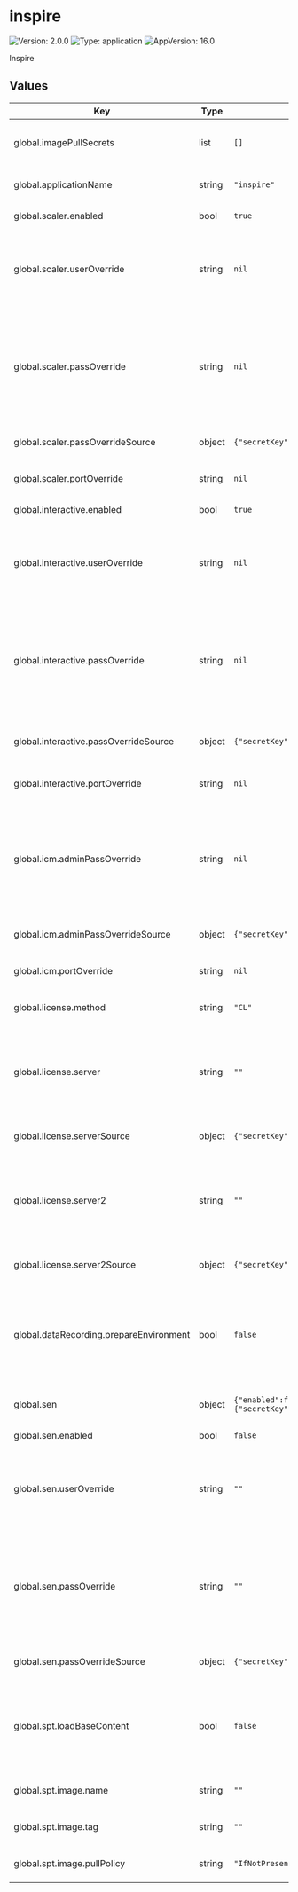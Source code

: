# inspire

![Version: 2.0.0](https://img.shields.io/badge/Version-2.0.0-informational?style=flat-square) ![Type: application](https://img.shields.io/badge/Type-application-informational?style=flat-square) ![AppVersion: 16.0](https://img.shields.io/badge/AppVersion-16.0-informational?style=flat-square)

Inspire

## Values

| Key | Type | Default | Description |
|-----|------|---------|-------------|
| global.imagePullSecrets | list | `[]` | Defines an array of names of secrets, containing the connection settings to Docker image repositories. |
| global.applicationName | string | `"inspire"` | Defines a unique name of an application within a Kubernetes namespace. |
| global.scaler.enabled | bool | `true` | Defines whether to deploy Scaler or not. |
| global.scaler.userOverride | string | `nil` | Defines (in plain text) the username of a Scaler user to be created in ICM. If left undefined, the default user called scaler is created. The username value is not treated as a Secret. |
| global.scaler.passOverride | string | `nil` | Defines (in plain text) the password of a Scaler user to be created in ICM. If left undefined, Scaler's deployment will provide you with a random alphanumeric password. Use the 'passOverrideSource' variable instead if you wish to define the password using a Secret. |
| global.scaler.passOverrideSource | object | `{"secretKey":"","secretName":"","useSecret":false}` | Uses a Secret to define the password of a Scaler user to be created in ICM. |
| global.scaler.portOverride | string | `nil` | Defines the port to run Scaler on. If left undefined, the default port 30600 is used. |
| global.interactive.enabled | bool | `true` | Defines whether to deploy Interactive or not. |
| global.interactive.userOverride | string | `nil` | Defines the username of an Interactive system user to be created in ICM. If left undefined, the default user called system is created. The username value is not treated as a Secret. |
| global.interactive.passOverride | string | `nil` | Defines the password of an Interactive system user to be created in ICM. If left undefined, Interactive's deployment will provide you with a random alphanumeric password. Use the 'passOverrideSource' variable instead if you wish to define the password using a Secret. |
| global.interactive.passOverrideSource | object | `{"secretKey":"","secretName":"","useSecret":false}` | Uses a Secret to define the password of an Interactive system user to be created in ICM. |
| global.interactive.portOverride | string | `nil` | Defines the port to run Interactive on. If left undefined, the default port 30701 is used. |
| global.icm.adminPassOverride | string | `nil` | Defines the password of the ICM admin user. If left undefined, ICM's deployment will provide you with a random alphanumeric password. Use the 'adminPassOverrideSource' variable instead if you wish to define the password using a Secret. |
| global.icm.adminPassOverrideSource | object | `{"secretKey":"","secretName":"","useSecret":false}` | Uses a Secret to define the password of the ICM admin user. |
| global.icm.portOverride | string | `nil` | Defines the port to run ICM on. If left undefined, the default port 30353 is used. |
| global.license.method | string | `"CL"` | Defines the type of your license (cloud licensing or net licensing). [CL/LS] |
| global.license.server | string | `""` | Defines the URL address of your licensing server (Quadient Cloud server or Inspire License Manager server). Use the 'serverSource' variable instead if you wish to define the URL address using a Secret. |
| global.license.serverSource | object | `{"secretKey":"","secretName":"","useSecret":false}` | Uses a Secret to define the URL address of your licensing server. |
| global.license.server2 | string | `""` | Defines the URL address of your backup licensing server (Quadient Cloud server or Inspire License Manager server). Use the 'server2Source' variable instead if you wish to define URL address using a Secret. |
| global.license.server2Source | object | `{"secretKey":"","secretName":"","useSecret":false}` | Uses a Secret to define the URL address of your backup licensing server. |
| global.dataRecording.prepareEnvironment | bool | `false` | Since the R15.0 GA version, this defines whether or not you want to prepare the Inspire Flex components for the use of the Data Recording feature. The value of this setting must be set to 'true' for the Data recording feature to work in Kubernetes. |
| global.sen | object | `{"enabled":false,"passOverride":"","passOverrideSource":{"secretKey":"","secretName":"","useSecret":false},"userOverride":""}` | Available since the 15.0 version (except for the 15.2 version) of Scaler. |
| global.sen.enabled | bool | `false` | Defines whether to deploy Scenario Engine or not. |
| global.sen.userOverride | string | `""` | Defines (in plain text) the username of a Scenario Engine user to be created in ICM. If left undefined, the default user called 'sen' is created. The username value is not treated as a Secret. |
| global.sen.passOverride | string | `""` | Defines (in plain text) the password of a Scenario Engine user to be created in ICM. If left undefined, Scaler's deployment will provide you with a random alphanumeric password. Use the 'passOverrideSource' variable instead if you wish to define the password using a Secret. |
| global.sen.passOverrideSource | object | `{"secretKey":"","secretName":"","useSecret":false}` | Uses a Secret to define the password of a Scenario Engine user to be created in ICM. |
| global.spt.loadBaseContent | bool | `false` | Toggles load of the base demo content. -- NB: Assumes that: - Scaler value 'additionalStorage.enabled' is true. - Scaler value 'additionalStorage.mountPath' is "/opt/scalerAdditionalStorage". |
| global.spt.image.name | string | `""` | Defines the URL address of the SPT content image stored in a Docker repository. |
| global.spt.image.tag | string | `""` | Defines a specific version of the SPT content image to be deployed. |
| global.spt.image.pullPolicy | string | `"IfNotPresent"` | Defines the SPT content image pull policy. [IfNotPresent/Always] |

